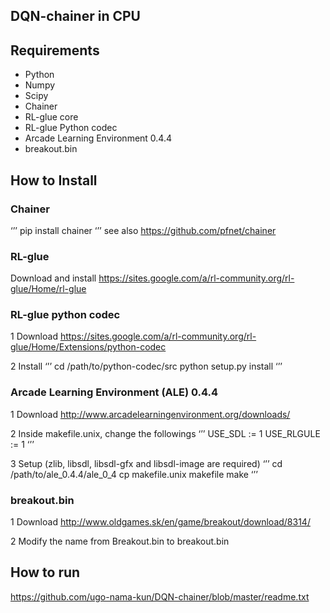 ## DQN-chainer in CPU

## Requirements

* Python
* Numpy
* Scipy
* Chainer
* RL-glue core
* RL-glue Python codec
* Arcade Learning Environment 0.4.4
* breakout.bin

## How to Install
### Chainer
‘’’
pip install chainer
‘’’
see also https://github.com/pfnet/chainer

### RL-glue
Download and install
https://sites.google.com/a/rl-community.org/rl-glue/Home/rl-glue

### RL-glue python codec
1 Download
https://sites.google.com/a/rl-community.org/rl-glue/Home/Extensions/python-codec

2 Install
‘’’
cd /path/to/python-codec/src
python setup.py install
‘’’

### Arcade Learning Environment (ALE) 0.4.4
1 Download
http://www.arcadelearningenvironment.org/downloads/

2 Inside makefile.unix, change the followings
‘’’
USE_SDL := 1 
USE_RLGULE := 1
‘’’

3 Setup (zlib, libsdl, libsdl-gfx and libsdl-image are required)
‘’’
cd /path/to/ale_0.4.4/ale_0_4
cp makefile.unix makefile
make
‘’’

### breakout.bin
1 Download
http://www.oldgames.sk/en/game/breakout/download/8314/

2 Modify the name from Breakout.bin to breakout.bin

## How to run
https://github.com/ugo-nama-kun/DQN-chainer/blob/master/readme.txt
